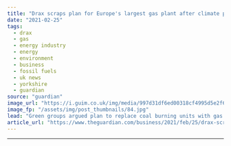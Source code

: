 ```yaml
---
title: "Drax scraps plan for Europe's largest gas plant after climate protests"
date: "2021-02-25"
tags: 
  - drax
  - gas
  - energy industry
  - energy
  - environment
  - business
  - fossil fuels
  - uk news
  - yorkshire
  - guardian
source: "guardian"
image_url: "https://i.guim.co.uk/img/media/997d31df6ed00318cf4995d5e2f65c4eca7bf272/0_0_3500_2101/master/3500.jpg?width=460&quality=85&auto=format&fit=max&s=d7c63b2e8e0de9a984dc803a7967a0b2"
image_fp: "/assets/img/post_thumbnails/84.jpg"
lead: "Green groups argued plan to replace coal burning units with gas at Yorkshire site was inconsistent with emissions goals Drax has scrapped its controversial plans to build Europe’s largest gas power plant at its site in North Yorkshire following fierc..."
article_url: "https://www.theguardian.com/business/2021/feb/25/drax-scraps-plan-yorkshire-gas-plant-climate-protests"
---
```


---
